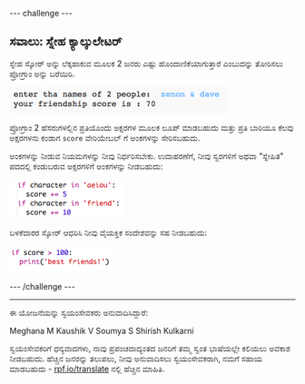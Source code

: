 --- challenge ---

## ಸವಾಲು: ಸ್ನೇಹ ಕ್ಯಾಲ್ಕುಲೇಟರ್

ಸ್ನೇಹ ಸ್ಕೋರ್ ಅನ್ನು ಲೆಕ್ಕಹಾಕುವ ಮೂಲಕ 2 ಜನರು ಎಷ್ಟು ಹೊಂದಾಣಿಕೆಯಾಗುತ್ತಾರೆ ಎಂಬುದನ್ನು ತೋರಿಸಲು ಪ್ರೋಗ್ರಾಂ ಅನ್ನು ಬರೆಯಿರಿ.

![screenshot](images/messages-friends.png)

ಪ್ರೋಗ್ರಾಂ 2 ಹೆಸರುಗಳಲ್ಲಿನ ಪ್ರತಿಯೊಂದು ಅಕ್ಷರಗಳ ಮೂಲಕ ಲೂಪ್ ಮಾಡಬಹುದು ಮತ್ತು ಪ್ರತಿ ಬಾರಿಯೂ ಕೆಲವು ಅಕ್ಷರಗಳನು ಕಂಡಾಗ `score` ವೇರಿಯೇಬಲ್ ‌ಗೆ ಅಂಕಗಳನ್ನು ಸೇರಿಸಬಹುದು.

ಅಂಕಗಳನ್ನು ನೀಡುವ ನಿಯಮಗಳನ್ನು ನೀವು ನಿರ್ಧರಿಸಬೇಕು. ಉದಾಹರಣೆಗೆ, ನೀವು ಸ್ವರಗಳಿಗೆ ಅಥವಾ "ಸ್ನೇಹಿತ" ಪದದಲ್ಲಿ ಕಂಡುಬರುವ ಅಕ್ಷರಗಳಿಗೆ ಅಂಕಗಳನ್ನು ನೀಡಬಹುದು:

![screenshot](images/messages-friends-code.png)

ಬಳಕೆದಾರರ ಸ್ಕೋರ್ ಆಧರಿಸಿ ನೀವು ವೈಯಕ್ತಿಕ ಸಂದೇಶವನ್ನು ಸಹ ನೀಡಬಹುದು:

![screenshot](images/messages-best-friends.png)

--- /challenge ---


***
ಈ ಯೋಜನೆಯನ್ನು ಸ್ವಯಂಸೇವಕರು ಅನುವಾದಿಸಿದ್ದಾರೆ:

Meghana M
Kaushik V
Soumya S
Shirish Kulkarni

ಸ್ವಯಂಸೇವಕರಿಗೆ ಧನ್ಯವಾದಗಳು, ನಾವು ಪ್ರಪಂಚದಾದ್ಯಂತದ ಜನರಿಗೆ ತಮ್ಮ ಸ್ವಂತ ಭಾಷೆಯಲ್ಲೇ ಕಲಿಯಲು ಅವಕಾಶ ನೀಡಬಹುದು. ಹೆಚ್ಚಿನ ಜನರನ್ನು ತಲುಪಲು, ನೀವು ಅನುವಾದಿಸಲು ಸ್ವಯಂಸೇವಕರಾಗಿ, ನಮಗೆ ಸಹಾಯ ಮಾಡಬಹುದು - [rpf.io/translate](https://rpf.io/translate) ನಲ್ಲಿ ಹೆಚ್ಚಿನ ಮಾಹಿತಿ.